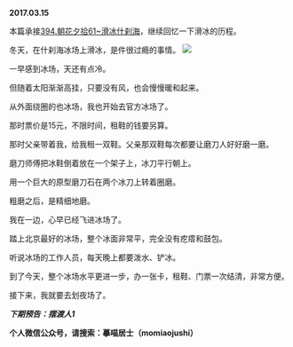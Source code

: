 
          
**2017.03.15**

本篇承接[394.朝花夕拾61~滑冰什刹海](http://www.jianshu.com/p/d00386bae8fd)，继续回忆一下滑冰的历程。

冬天，在什刹海冰场上滑冰，是件很过瘾的事情。
![](http://wx3.sinaimg.cn/large/627d9660ly1fdn3vjuixij20yg0mz0z6.jpg)


一早感到冰场，天还有点冷。

但随着太阳渐渐高挂，只要没有风，也会慢慢暖和起来。

从外面绕圈的也冰场，我也开始去官方冰场了。

那时票价是15元，不限时间，租鞋的钱要另算。

那时父亲带着我，给我租一双鞋。父亲那双鞋每次都要让磨刀人好好磨一磨。

磨刀师傅把冰鞋倒着放在一个架子上，冰刀平行朝上。

用一个巨大的原型磨刀石在两个冰刀上转着圈磨。

粗磨之后，是精细地磨。

我在一边，心早已经飞进冰场了。

踏上北京最好的冰场，整个冰面非常平，完全没有疙瘩和鼓包。

听说冰场的工作人员，每天晚上都要泼水、铲冰。

到了今天，整个冰场水平更进一步，办一张卡，租鞋、门票一次结清，非常方便。

接下来，我就要去划夜场了。


***下期预告：摆渡人1***


**个人微信公众号，请搜索：摹喵居士（momiaojushi）**

        